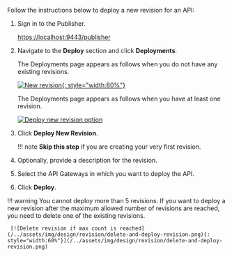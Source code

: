 
Follow the instructions below to deploy a new revision for an API:

1. Sign in to the Publisher.
   
      [https://localhost:9443/publisher](https://localhost:9443/publisher)

2. Navigate to the **Deploy** section and click **Deployments**.
    
      The Deployments page appears as follows when you do not have any existing revisions.

      [![New revision](/../assets/img/design/revision/deploy-first-revision.png){: style="width:80%"}](/../assets/img/design/revision/deploy-first-revision.png)

      The Deployments page appears as follows when you have at least one revision.

      [![Deploy new revision option](/../assets/img/design/revision/deploy-new-revision.png)](/../assets/img/design/revision/deploy-new-revision.png)

3. Click **Deploy New Revision**.

    !!! note
        **Skip this step** if you are creating your very first revision.

4.  Optionally, provide a description for the revision.
5.  Select the API Gateways in which you want to deploy the API.
6.  Click **Deploy**.

!!! warning
    You cannot deploy more than 5 revisions. If you want to deploy a new revision after the maximum allowed number of revisions are reached, you need to delete one of the existing revisions.

     [![Delete revision if max count is reached](/../assets/img/design/revision/delete-and-deploy-revision.png){: style="width:60%"}](/../assets/img/design/revision/delete-and-deploy-revision.png)
